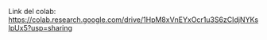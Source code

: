 Link del colab:
https://colab.research.google.com/drive/1HpM8xVnEYxOcr1u3S6zCIdjNYKsIpUx5?usp=sharing
